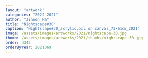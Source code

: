 ```yaml
---
layout: "artwork"
categories: "2022-2021"
author: "Jihoon Ha"
title: "Nightscape#30"
caption: "Nightscape#30_acrylic,oil on canvas_73×61㎝_2021"
image: /assets/images/artworks/2021/nightscape-30.jpg
thumb: /assets/images/artworks/2021/thumbs/nightscape-30.jpg
order: 4345
orderByYear: 2021069
---
```

